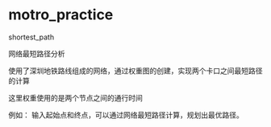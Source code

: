 # motro_practice
shortest_path

网络最短路径分析

使用了深圳地铁路线组成的网络，通过权重图的创建，实现两个卡口之间最短路径的计算

这里权重使用的是两个节点之间的通行时间

例如：
输入起始点和终点，可以通过网络最短路径计算，规划出最优路径。
